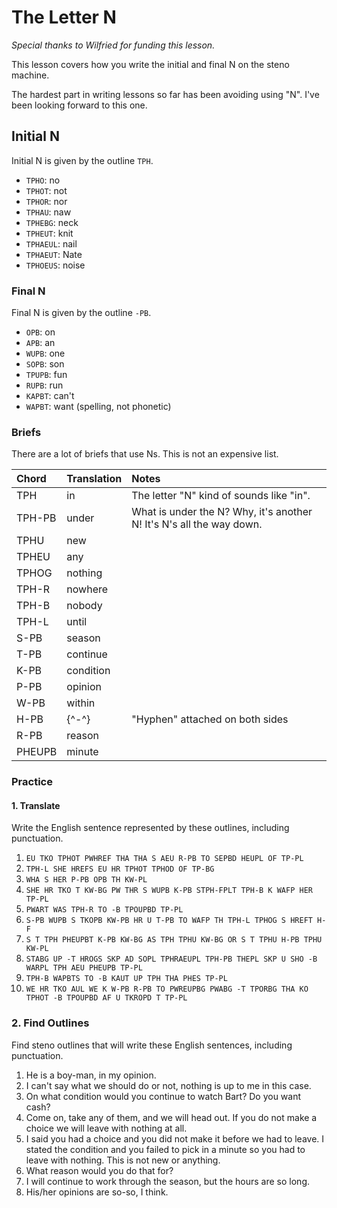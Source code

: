 # The Letter N

_Special thanks to Wilfried for funding this lesson._

This lesson covers how you write the initial and final N on the steno machine.

The hardest part in writing lessons so far has been avoiding using "N". I've been looking forward to this one.

## Initial N

Initial N is given by the outline `TPH`.

* `TPHO`: no
* `TPHOT`: not
* `TPHOR`: nor
* `TPHAU`: naw
* `TPHEBG`: neck
* `TPHEUT`: knit
* `TPHAEUL`: nail
* `TPHAEUT`: Nate
* `TPHOEUS`: noise

### Final N

Final N is given by the outline `-PB`.

* `OPB`: on
* `APB`: an
* `WUPB`: one
* `SOPB`: son
* `TPUPB`: fun
* `RUPB`: run
* `KAPBT`: can't
* `WAPBT`: want \(spelling, not phonetic\)

### Briefs

There are a lot of briefs that use Ns. This is not an expensive list.

| Chord | Translation | Notes |
| :--- | :--- | :--- |
| TPH | in | The letter "N" kind of sounds like "in". |
| TPH-PB | under | What is under the N? Why, it's another N! It's N's all the way down. |
| TPHU | new |  |
| TPHEU | any |  |
| TPHOG | nothing |  |
| TPH-R | nowhere |  |
| TPH-B | nobody |  |
| TPH-L | until |  |
| S-PB | season |  |
| T-PB | continue |  |
| K-PB | condition |  |
| P-PB | opinion |  |
| W-PB | within |  |
| H-PB | {^-^} | "Hyphen" attached on both sides |
| R-PB | reason |  |
| PHEUPB | minute |  |

### Practice

#### 1. Translate

Write the English sentence represented by these outlines, including punctuation.

1. `EU TKO TPHOT PWHREF THA THA S AEU R-PB TO SEPBD HEUPL OF TP-PL`
2. `TPH-L SHE HREFS EU HR TPHOT TPHOD OF TP-BG`
3. `WHA S HER P-PB OPB TH KW-PL`
4. `SHE HR TKO T KW-BG PW THR S WUPB K-PB STPH-FPLT TPH-B K WAFP HER TP-PL`
5. `PWART WAS TPH-R TO -B TPOUPBD TP-PL`
6. `S-PB WUPB S TKOPB KW-PB HR U T-PB TO WAFP TH TPH-L TPHOG S HREFT H-F`
7. `S T TPH PHEUPBT K-PB KW-BG AS TPH TPHU KW-BG OR S T TPHU H-PB TPHU KW-PL`
8. `STABG UP -T HROGS SKP AD SOPL TPHRAEUPL TPH-PB THEPL SKP U SHO -B WARPL TPH AEU PHEUPB TP-PL`
9. `TPH-B WAPBTS TO -B KAUT UP TPH THA PHES TP-PL`
10. `WE HR TKO AUL WE K W-PB R-PB TO PWREUPBG PWABG -T TPORBG THA KO TPHOT -B TPOUPBD AF U TKROPD T TP-PL`

### 2. Find Outlines

Find steno outlines that will write these English sentences, including punctuation.

1. He is a boy-man, in my opinion.
2. I can't say what we should do or not, nothing is up to me in this case.
3. On what condition would you continue to watch Bart? Do you want cash?
4. Come on, take any of them, and we will head out. If you do not make a choice we will leave with nothing at all.
5. I said you had a choice and you did not make it before we had to leave. I stated the condition and you failed to pick in a minute so you had to leave with nothing. This is not new or anything.
6. What reason would you do that for?
7. I will continue to work through the season, but the hours are so long.
8. His/her opinions are so-so, I think.



